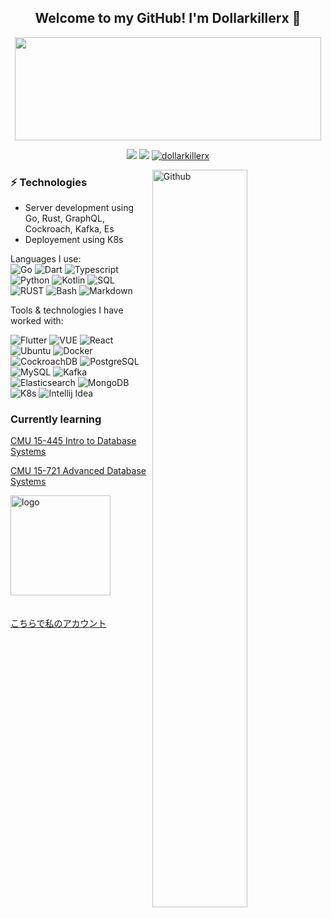 <!--
### Hi there 👋

**dollarkillerx/dollarkillerx** is a ✨ _special_ ✨ repository because its `README.md` (this file) appears on your GitHub profile.

Here are some ideas to get you started:

- 🔭 I’m currently working on ...
- 🌱 I’m currently learning ...
- 👯 I’m looking to collaborate on ...
- 🤔 I’m looking for help with ...
- 💬 Ask me about ...
- 📫 How to reach me: ...
- 😄 Pronouns: ...
- ⚡ Fun fact: ...
[![current year commits](https://github-readme-stats.vercel.app/api?username=dollarkillerx&show_icons=true&theme=transparent)](https://github.com/anuraghazra/github-readme-stats)

[![Top Langs](https://github-readme-stats.vercel.app/api/top-langs/?username=dollarkillerx)](https://github.com/anuraghazra/github-readme-stats)
[![dollarkillerx github stats](https://github-readme-stats.vercel.app/api?username=dollarkillerx&count_private=true&show_icons=true&include_all_commits=true)](https://github.com/anuraghazra/github-readme-stats)
<img src="https://github-profile-trophy.vercel.app/?username=dollarkillerx&theme=flat&column=7" alt="logo" height="160" align="center" style="margin: auto; margin-bottom: 20px;" />

-->

<h2 align="center"> Welcome to my GitHub! I'm Dollarkillerx 👋 <br/> </h2>
<p align="center">
  <img width="490" height="165" src="https://github-readme-stats.vercel.app/api?username=dollarkillerx&show_icons=true&hide_border=false&line_height=20&title_color=f69673&icon_color=1b93c9&show_owner=true"/>
  <p align="center">
    <a href="https://github.com/dollarkillerx/"><img src="https://img.shields.io/github/followers/dollarkillerx?color=%234CC61E&label=GitHub%20Followers%20%3A"/></a>
    <a href="https://github.com/dollarkillerx/"><img src="https://img.shields.io/github/stars/dollarkillerx?color=%234CC61E&label=GitHub%20Stars%20%3A"/></a>
    <a href="https://github.com/dollarkillerx/"> <img src="https://komarev.com/ghpvc/?username=dollarkillerx&color=brightgreen" alt="dollarkillerx" /> </a>
  </p>
</p>

<img width="55%" align="right" alt="Github" src="https://raw.githubusercontent.com/onimur/.github/master/.resources/git-header.svg" />

### ⚡ Technologies
- Server development using Go, Rust, GraphQL, Cockroach, Kafka, Es
- Deployement using K8s

Languages I use: <br>
![Go](https://img.shields.io/badge/Golang-35495E?style=for-the-badge&logo=go&logoColor=4FC08D)
![Dart](https://img.shields.io/badge/-Dart-141414?style=for-the-badge&logo=Dart)
![Typescript](https://img.shields.io/badge/-Typescript-141414?style=for-the-badge&logo=typescript)
![Python](https://img.shields.io/badge/-Python-141414?style=for-the-badge&logo=python)
![Kotlin](https://img.shields.io/badge/Kotlin-7F52FF?style=for-the-badge&logo=Kotlin&logoColor=white)
![SQL](https://img.shields.io/badge/-SQL-141414?style=for-the-badge&logo=postgresql)
![RUST](https://img.shields.io/badge/-Rust-141414?style=for-the-badge&logo=rust)
![Bash](https://img.shields.io/badge/-Bash-141414?style=for-the-badge&logo=gnu-bash)
![Markdown](https://img.shields.io/badge/-Markdown-141414?style=for-the-badge&logo=markdown)

Tools & technologies I have worked with: <br>

![Flutter](https://img.shields.io/badge/-Flutter-141414?style=for-the-badge&logo=Flutter)
![VUE](https://img.shields.io/badge/Vue.js-35495E?style=for-the-badge&logo=vuedotjs&logoColor=4FC08D)
![React](https://img.shields.io/badge/-React-141414?style=for-the-badge&logo=react)
![Ubuntu](https://img.shields.io/badge/-Ubuntu-141414?style=for-the-badge&logo=ubuntu)
![Docker](https://img.shields.io/badge/-Docker-141414?style=for-the-badge&logo=docker)
![CockroachDB](https://img.shields.io/badge/-CockroachDB-141414?style=for-the-badge&logo=cockroachdb)
![PostgreSQL](https://img.shields.io/badge/-PostgreSQL-141414?style=for-the-badge&logo=postgresql)
![MySQL](https://img.shields.io/badge/-MySQL-141414?style=for-the-badge&logo=mysql)
![Kafka](https://img.shields.io/badge/-Kafka-141414?style=for-the-badge&logo=kafka)
![Elasticsearch](https://img.shields.io/badge/-Elasticsearch-141414?style=for-the-badge&logo=elasticsearch)
![MongoDB](https://img.shields.io/badge/-MongoDB-141414?style=for-the-badge&logo=mongodb)
![K8s](https://img.shields.io/badge/-K8s-141414?style=for-the-badge&logo=k8s)
![Intellij Idea](https://img.shields.io/badge/-Intellij%20Idea-141414?style=for-the-badge&logo=intellij-idea)

### Currently learning
[CMU 15-445 Intro to Database Systems](https://www.youtube.com/playlist?list=PLSE8ODhjZXjbohkNBWQs_otTrBTrjyohi)

[CMU 15-721 Advanced Database Systems](https://www.youtube.com/playlist?list=PLSE8ODhjZXjasmrEd2_Yi1deeE360zv5O)

<img src="https://github-profile-trophy.vercel.app/?username=dollarkillerx&theme=flat&column=7" alt="logo" height="160" align="center" style="margin: auto; margin-bottom: 20px;" />

[こちらで私のアカウント](https://github.com/dollarkillerx)
